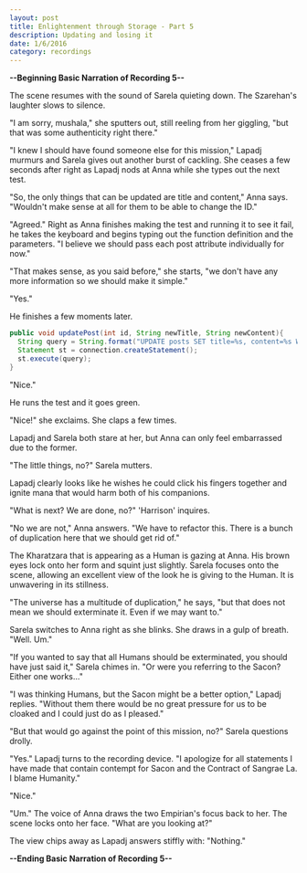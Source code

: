 ```yaml
---
layout: post
title: Enlightenment through Storage - Part 5
description: Updating and losing it
date: 1/6/2016
category: recordings
---
```

**--Beginning Basic Narration of Recording 5--**

The scene resumes with the sound of Sarela quieting down. The Szarehan's laughter slows to silence.

"I am sorry, mushala," she sputters out, still reeling from her giggling, "but that was some authenticity right there."

"I knew I should have found someone else for this mission," Lapadj murmurs and Sarela gives out another burst of cackling. She ceases a few seconds after right as Lapadj nods at Anna while she types out the next test.

"So, the only things that can be updated are title and content," Anna says. "Wouldn't make sense at all for them to be able to change the ID."

"Agreed." Right as Anna finishes making the test and running it to see it fail, he takes the keyboard and begins typing out the function definition and the parameters. "I believe we should pass each post attribute individually for now."

"That makes sense, as you said before," she starts, "we don't have any more information so we should make it simple."

"Yes."

He finishes a few moments later.

```java
public void updatePost(int id, String newTitle, String newContent){
  String query = String.format("UPDATE posts SET title=%s, content=%s WHERE id=%s", newTitle, newContent, id);
  Statement st = connection.createStatement();
  st.execute(query);
}
```

"Nice."

He runs the test and it goes green.

"Nice!" she exclaims. She claps a few times.

Lapadj and Sarela both stare at her, but Anna can only feel embarrassed due to the former.

"The little things, no?" Sarela mutters.

Lapadj clearly looks like he wishes he could click his fingers together and ignite mana that would harm both of his companions.

"What is next? We are done, no?" 'Harrison' inquires.

"No we are not," Anna answers. "We have to refactor this. There is a bunch of duplication here that we should get rid of."

The Kharatzara that is appearing as a Human is gazing at Anna. His brown eyes lock onto her form and squint just slightly. Sarela focuses onto the scene, allowing an excellent view of the look he is giving to the Human. It is unwavering in its stillness.

"The universe has a multitude of duplication," he says, "but that does not mean we should exterminate it. Even if we may want to."

Sarela switches to Anna right as she blinks. She draws in a gulp of breath. "Well. Um."

"If you wanted to say that all Humans should be exterminated, you should have just said it," Sarela chimes in. "Or were you referring to the Sacon? Either one works..."

"I was thinking Humans, but the Sacon might be a better option," Lapadj replies. "Without them there would be no great pressure for us to be cloaked and I could just do as I pleased."

"But that would go against the point of this mission, no?" Sarela questions drolly.

"Yes." Lapadj turns to the recording device. "I apologize for all statements I have made that contain contempt for Sacon and the Contract of Sangrae La. I blame Humanity."

"Nice."

"Um." The voice of Anna draws the two Empirian's focus back to her. The scene locks onto her face. "What are you looking at?"

The view chips away as Lapadj answers stiffly with: "Nothing."

**--Ending Basic Narration of Recording 5--**
